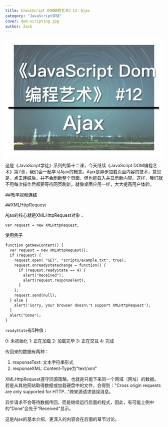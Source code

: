 ```yaml
---
title: 《JavaScript DOM编程艺术》12：Ajax
category: "JavaScript学徒"
cover: dom-scripting.jpg
author: Zack
---
```


![JavaScript DOM编程艺术](dom-scripting.jpg)

这是《JavaScript学徒》系列的第十二课，今天继续《JavaScript DOM编程艺术》第7章，我们会一起学习Ajax的概念。Ajax是异步加载页面内容的技术，意思是，点击连结后，并不会刷新整个页面，但也能载入并显示新内容。这样，我们就不用每次操作后都要等待网页刷新，就像桌面应用一样，大大提高用户体验。

##教学视频连结


##XMLHttpRequest

Ajax的核心就是XMLHttpRequest对象：

```
var request = new XMLHttpRequest;
```
使用例子
```
function getNewContent() {
  var request = new XMLHttpRequest();
  if (request) {
    request.open( "GET", "scripts/example.txt", true);
    request.onreadystatechange = function() {
      if (request.readyState == 4) {
        alert("Received");
        alert(request.responseText);
      }
    };
    request.send(null);
  } else {
    alert('Sorry, your browser doesn\'t support XMLHttpRequest');
  }
  alert("Done");
}
```

`readyState`有5种值：

0: 未初始化
1: 正在加载
2: 加载完毕
3: 正在交互
4: 完成

传回来的数据有两种：

1. responseText: 文本字符串形式
2. responseXML: Content-Type为"text/xml"

XMLHttpRequest遵守同源策略，也就是只能下来同一个网域（网址）的数据。若是从其他网站取得数据或加载硬盘中的文件，会得到："Cross origin requests are only supported for HTTP..."跨来源请求错误消息。

异步请求不会等待数据传回，而是继续运行后面的程式，因此，有可能上例中的“Done”会先于“Received”显示。

这是Ajax的基本介绍，更深入的内容会在后面的章节讨论。